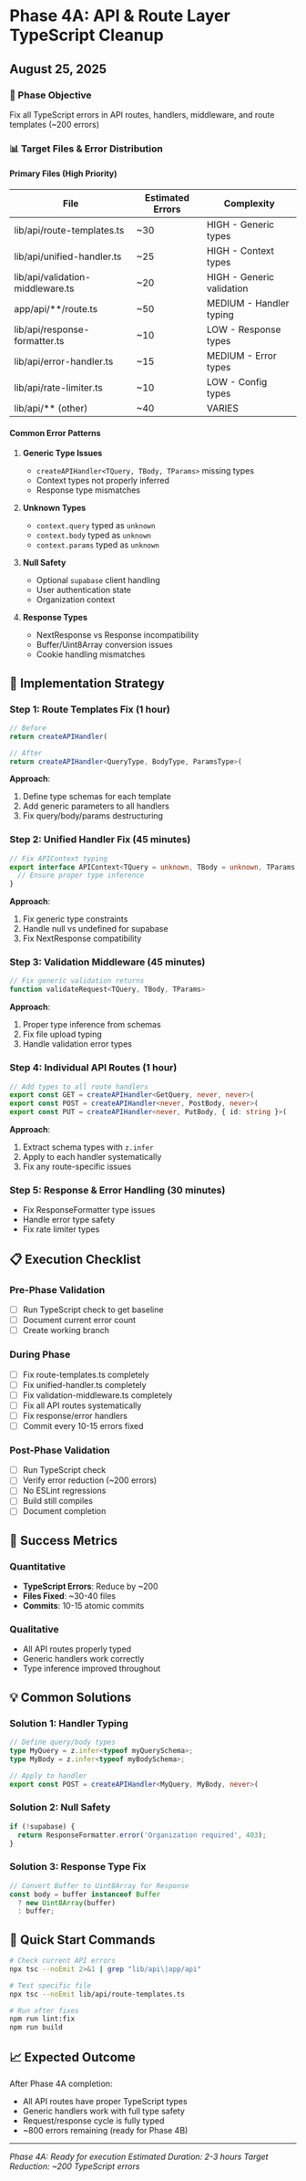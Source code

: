 # Phase 4A: API & Route Layer TypeScript Cleanup
## August 25, 2025

### 🎯 Phase Objective
Fix all TypeScript errors in API routes, handlers, middleware, and route templates (~200 errors)

### 📊 Target Files & Error Distribution

#### Primary Files (High Priority)
| File | Estimated Errors | Complexity |
|------|-----------------|------------|
| lib/api/route-templates.ts | ~30 | HIGH - Generic types |
| lib/api/unified-handler.ts | ~25 | HIGH - Context types |
| lib/api/validation-middleware.ts | ~20 | HIGH - Generic validation |
| app/api/**/route.ts | ~50 | MEDIUM - Handler typing |
| lib/api/response-formatter.ts | ~10 | LOW - Response types |
| lib/api/error-handler.ts | ~15 | MEDIUM - Error types |
| lib/api/rate-limiter.ts | ~10 | LOW - Config types |
| lib/api/** (other) | ~40 | VARIES |

#### Common Error Patterns
1. **Generic Type Issues**
   - `createAPIHandler<TQuery, TBody, TParams>` missing types
   - Context types not properly inferred
   - Response type mismatches

2. **Unknown Types**
   - `context.query` typed as `unknown`
   - `context.body` typed as `unknown`
   - `context.params` typed as `unknown`

3. **Null Safety**
   - Optional `supabase` client handling
   - User authentication state
   - Organization context

4. **Response Types**
   - NextResponse vs Response incompatibility
   - Buffer/Uint8Array conversion issues
   - Cookie handling mismatches

## 🔧 Implementation Strategy

### Step 1: Route Templates Fix (1 hour)
```typescript
// Before
return createAPIHandler(

// After
return createAPIHandler<QueryType, BodyType, ParamsType>(
```

**Approach**:
1. Define type schemas for each template
2. Add generic parameters to all handlers
3. Fix query/body/params destructuring

### Step 2: Unified Handler Fix (45 minutes)
```typescript
// Fix APIContext typing
export interface APIContext<TQuery = unknown, TBody = unknown, TParams = unknown> {
  // Ensure proper type inference
}
```

**Approach**:
1. Fix generic type constraints
2. Handle null vs undefined for supabase
3. Fix NextResponse compatibility

### Step 3: Validation Middleware (45 minutes)
```typescript
// Fix generic validation returns
function validateRequest<TQuery, TBody, TParams>
```

**Approach**:
1. Proper type inference from schemas
2. Fix file upload typing
3. Handle validation error types

### Step 4: Individual API Routes (1 hour)
```typescript
// Add types to all route handlers
export const GET = createAPIHandler<GetQuery, never, never>(
export const POST = createAPIHandler<never, PostBody, never>(
export const PUT = createAPIHandler<never, PutBody, { id: string }>(
```

**Approach**:
1. Extract schema types with `z.infer`
2. Apply to each handler systematically
3. Fix any route-specific issues

### Step 5: Response & Error Handling (30 minutes)
- Fix ResponseFormatter type issues
- Handle error type safety
- Fix rate limiter types

## 📋 Execution Checklist

### Pre-Phase Validation
- [ ] Run TypeScript check to get baseline
- [ ] Document current error count
- [ ] Create working branch

### During Phase
- [ ] Fix route-templates.ts completely
- [ ] Fix unified-handler.ts completely
- [ ] Fix validation-middleware.ts completely
- [ ] Fix all API routes systematically
- [ ] Fix response/error handlers
- [ ] Commit every 10-15 errors fixed

### Post-Phase Validation
- [ ] Run TypeScript check
- [ ] Verify error reduction (~200 errors)
- [ ] No ESLint regressions
- [ ] Build still compiles
- [ ] Document completion

## 🎯 Success Metrics

### Quantitative
- **TypeScript Errors**: Reduce by ~200
- **Files Fixed**: ~30-40 files
- **Commits**: 10-15 atomic commits

### Qualitative
- All API routes properly typed
- Generic handlers work correctly
- Type inference improved throughout

## 💡 Common Solutions

### Solution 1: Handler Typing
```typescript
// Define query/body types
type MyQuery = z.infer<typeof myQuerySchema>;
type MyBody = z.infer<typeof myBodySchema>;

// Apply to handler
export const POST = createAPIHandler<MyQuery, MyBody, never>(
```

### Solution 2: Null Safety
```typescript
if (!supabase) {
  return ResponseFormatter.error('Organization required', 403);
}
```

### Solution 3: Response Type Fix
```typescript
// Convert Buffer to Uint8Array for Response
const body = buffer instanceof Buffer
  ? new Uint8Array(buffer)
  : buffer;
```

## 🚀 Quick Start Commands

```bash
# Check current API errors
npx tsc --noEmit 2>&1 | grep "lib/api\|app/api"

# Test specific file
npx tsc --noEmit lib/api/route-templates.ts

# Run after fixes
npm run lint:fix
npm run build
```

## 📈 Expected Outcome

After Phase 4A completion:
- All API routes have proper TypeScript types
- Generic handlers work with full type safety
- Request/response cycle is fully typed
- ~800 errors remaining (ready for Phase 4B)

---

*Phase 4A: Ready for execution*
*Estimated Duration: 2-3 hours*
*Target Reduction: ~200 TypeScript errors*